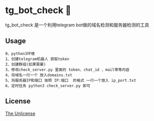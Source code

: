 # tg_bot_check 👻
tg_bot_check 是一个利用telegram bot做的域名检测和服务器检测的工具
## Usage
```
0、python3环境
1、创建telegram机器人 获取token
2、创建群组(如果需要)
3、修改check_server.py 里面的 token、chat_id 、mail等等内容
4、将域名一行一个 放入domains.txt
5、将服务器IP和端口 按照 IP:端口  的格式 一行一个放入 ip_port.txt
6、定时任务 python3 check_server.py 即可
```
## License

[The Unlicense](https://unlicense.org)

